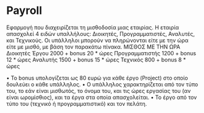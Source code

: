# Payroll
Εφαρμογή που διαχειρίζεται τη μισθοδοσία μιας εταιρίας. Η εταιρία απασχολεί 4 ειδών υπαλλήλους: Διοικητές, Προγραμματιστές, Αναλυτές, και Τεχνικούς. Οι υπάλληλοι μπορούν να πληρώνονται είτε με την ώρα είτε με μισθό, με βάση τον παρακάτω πίνακα.
                       ΜΙΣΘΟΣ        ΜΕ ΤΗΝ ΩΡΑ
Διοικητές Έργου	    2000 + bonus	    20 * ώρες
Προγραμματιστής	    1200 + bonus	    12 * ώρες
Αναλυτής	          1500 + bonus	    15 * ώρες
Τεχνικός	           800 + bonus	     8 * ώρες

•	Το bonus υπολογίζεται ως 80 ευρώ για κάθε έργο (Project) στο οποίο δουλεύει ο κάθε υπάλληλος. 
•	Ο υπάλληλος χαρακτηρίζεται από τον τύπο του, το εάν είναι μισθωτός, το όνομα του, και τις ώρες εργασίας του (αν είναι ωρομίσθιος), και τα έργα στα οποία απασχολείται. • Το έργο από τον τύπο του (τεχνικό ή προγραμματιστικό) και τον πελάτη.
